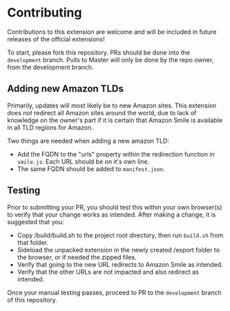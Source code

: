 #  Contributing

Contributions to this extension are welcome and will be included in future releases of the official extensions!

To start, please fork this repository.  PRs should be done into the `development` branch.  Pulls to Master will only be done by the repo owner, from the development branch.  

## Adding new Amazon TLDs
Primarily, updates will most likely be to new Amazon sites.  This extension does *not* redirect all Amazon sites around the world, due to lack of knowledge on the owner's part if it is certain that Amazon Smile is available in all TLD regions for Amazon.  

Two things are needed when adding a new amazon TLD:

- Add the FQDN to the "urls" property within the redirection function in `smile.js`.  Each URL should be on it's own line.
- The same FQDN should be added to `manifest.json`.

## Testing
Prior to submitting your PR, you should test this within your own browser(s) to verify that your change works as intended.  After making a change, it is suggested that you: 

- Copy /build/build.sh to the project root directory, then run `build.sh` from that folder.  
- Sideload the unpacked extension in the newly created /export folder to the browser, or if needed the zipped files.
- Verify that going to the new URL redirects to Amazon Smile as intended.
- Verify that the other URLs are not impacted and also redirect as intended.

Once your manual testing passes, proceed to PR to the `development` branch of this repository.